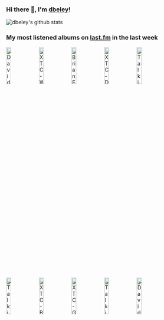 ### Hi there 👋, I'm [dbeley](https://dbeley.ovh/en)!

![dbeley's github stats](https://github-readme-stats.vercel.app/api?username=dbeley)

### My most listened albums on [last.fm](https://www.last.fm/user/d_beley) in the last week

[<img src='https://lastfm.freetls.fastly.net/i/u/300x300/5be35ea7da2e4074b9b86ebb9c20ac24.jpg' width='16%' height='16%' alt='David Byrne - The Complete Score From "The Catherine Wheel"'>](https://www.last.fm/music/david%2bbyrne/the%2bcomplete%2bscore%2bfrom%2b%2522the%2bcatherine%2bwheel%2522)&nbsp;
[<img src='https://lastfm.freetls.fastly.net/i/u/300x300/a4f4fe41c37f4f03cfb2cf4110edc1c6.png' width='16%' height='16%' alt='XTC - White Music'>](https://www.last.fm/music/xtc/white%2bmusic)&nbsp;
[<img src='https://lastfm.freetls.fastly.net/i/u/300x300/7c1d40f52bca4dab8f702fd0918a134b.jpg' width='16%' height='16%' alt='Brian Eno - My Life In The Bush Of Ghosts'>](https://www.last.fm/music/brian%2beno/my%2blife%2bin%2bthe%2bbush%2bof%2bghosts)&nbsp;
[<img src='https://lastfm.freetls.fastly.net/i/u/300x300/cd53c193ea660e5f4bc11ea5093d99c8.jpg' width='16%' height='16%' alt='XTC - Drums and Wires'>](https://www.last.fm/music/xtc/drums%2band%2bwires)&nbsp;
[<img src='https://lastfm.freetls.fastly.net/i/u/300x300/4916a8b825b644e3c47337d3dbb55cc6.jpg' width='16%' height='16%' alt='Talking Heads - More Songs About Buildings And Food (Deluxe Version)'>](https://www.last.fm/music/talking%2bheads/more%2bsongs%2babout%2bbuildings%2band%2bfood%2b%2528deluxe%2bversion%2529)&nbsp;
<br>
[<img src='https://lastfm.freetls.fastly.net/i/u/300x300/ce59a10acb2a7b832e015916ac49b331.jpg' width='16%' height='16%' alt='Talking Heads - Talking Heads 77 (Deluxe Version)'>](https://www.last.fm/music/talking%2bheads/talking%2bheads%2b%252777%2b%2528deluxe%2bversion%2529)&nbsp;
[<img src='https://lastfm.freetls.fastly.net/i/u/300x300/8836d10c699527cf57fe719308a93b47.png' width='16%' height='16%' alt='XTC - Black Sea'>](https://www.last.fm/music/xtc/black%2bsea)&nbsp;
[<img src='https://lastfm.freetls.fastly.net/i/u/300x300/30a053c0d8bb783dddd41c24d09b3eec.jpg' width='16%' height='16%' alt='XTC - Go 2'>](https://www.last.fm/music/xtc/go%2b2)&nbsp;
[<img src='https://lastfm.freetls.fastly.net/i/u/300x300/4c73a02e47044c23bdca67e673a66875.png' width='16%' height='16%' alt='Talking Heads - Naked'>](https://www.last.fm/music/talking%2bheads/naked)&nbsp;
[<img src='https://lastfm.freetls.fastly.net/i/u/300x300/f5ece1d252b04b689ff6b821c1f0c395.jpg' width='16%' height='16%' alt='David Byrne - Look Into The Eyeball'>](https://www.last.fm/music/david%2bbyrne/look%2binto%2bthe%2beyeball)&nbsp;
<br>

